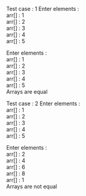 Test case : 1
Enter elements :                                                                                                                       
 arr[] : 1                                                                                                                             
 arr[] : 2                                                                                                                             
 arr[] : 3                                                                                                                             
 arr[] : 4                                                                                                                             
 arr[] : 5                                                                                                                             
                                                                                                                                       
Enter elements :                                                                                                                       
 arr[] : 1                                                                                                                             
 arr[] : 2                                                                                                                             
 arr[] : 3                                                                                                                             
 arr[] : 4                                                                                                                             
 arr[] : 5                                                                                                                             
Arrays are equal 



Test case : 2
Enter elements :                                                                                                                       
 arr[] : 1                                                                                                                             
 arr[] : 2                                                                                                                             
 arr[] : 3                                                                                                                             
 arr[] : 4                                                                                                                             
 arr[] : 5                                                                                                                             
                                                                                                                                       
Enter elements :                                                                                                                       
 arr[] : 2                                                                                                                             
 arr[] : 4                                                                                                                             
 arr[] : 6                                                                                                                             
 arr[] : 8                                                                                                                             
 arr[] : 1                                                                                                                             
Arrays are not equal 
